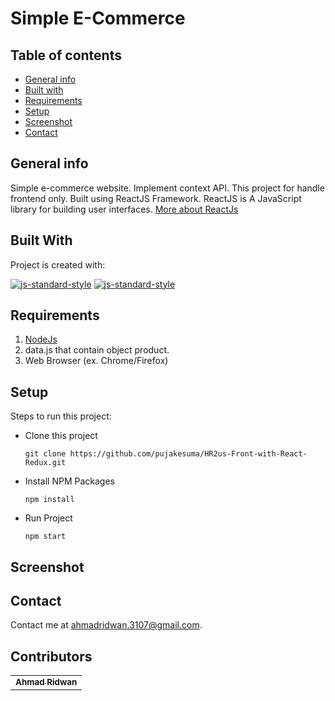 # Simple E-Commerce

## Table of contents
* [General info](#general-info)
* [Built with](#built-with)
* [Requirements](#requirements)
* [Setup](#setup)
* [Screenshot](#screenshot)
* [Contact](#contact)

## General info
Simple e-commerce website. Implement context API. This project for handle frontend only. Built using ReactJS Framework.
ReactJS is A JavaScript library for building user interfaces. [More about ReactJs](https://reactjs.org/)

## Built With
Project is created with:

[![js-standard-style](https://img.shields.io/badge/NodeJs-v.10.16-brightgreen)](https://nodejs.org/en/)
[![js-standard-style](https://img.shields.io/badge/ReactJs-v.16.12.0-red)](https://reactjs.org)

## Requirements
1. <a href="https://nodejs.org/en/">NodeJs</a>
2. data.js that contain object product.
3. Web Browser (ex. Chrome/Firefox)

## Setup
Steps to run this project:

 - Clone this project
 
	``` git clone https://github.com/pujakesuma/HR2us-Front-with-React-Redux.git ```
	
 - Install NPM Packages
 
	``` npm install ```
	
 - Run Project
 
	``` npm start ```

## Screenshot

	
## Contact

Contact me at <ahmadridwan.3107@gmail.com>.

## Contributors

<center>
  <table>
    <tr>
      <td align="center">
        <a href="https://github.com/pujakesuma/">
          <sub><b>Ahmad Ridwan</b></sub>
        </a>
      </td>
    </tr>
  </table>
</center>


